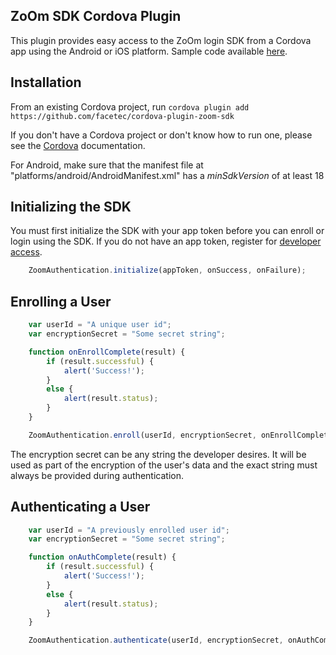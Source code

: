 ZoOm SDK Cordova Plugin
-----------------------
This plugin provides easy access to the ZoOm login SDK from a Cordova app using the Android or iOS platform.  Sample code available [here](https://github.com/facetec/cordova-example-zoom-sdk).

Installation
---------------
From an existing Cordova project, run `cordova plugin add https://github.com/facetec/cordova-plugin-zoom-sdk`

If you don't have a Cordova project or don't know how to run one, please see the [Cordova](https://cordova.apache.org/#getstarted) documentation.

For Android, make sure that the manifest file at "platforms/android/AndroidManifest.xml" has a *minSdkVersion* of at least 18

Initializing the SDK
--------------------
You must first initialize the SDK with your app token before you can enroll or login using the SDK. If you do not have an app token, register for [developer access](https://dev.zoomlogin.com/).

```javascript
    ZoomAuthentication.initialize(appToken, onSuccess, onFailure);
```

Enrolling a User
----------------
```javascript
    var userId = "A unique user id";
    var encryptionSecret = "Some secret string";

    function onEnrollComplete(result) {
        if (result.successful) {
            alert('Success!');
        }
        else {
            alert(result.status);
        }
    }

    ZoomAuthentication.enroll(userId, encryptionSecret, onEnrollComplete, onError);
```

The encryption secret can be any string the developer desires.  It will be used as part of the encryption of the user's data and the exact string must always be provided during authentication.

Authenticating a User
---------------------
```javascript
    var userId = "A previously enrolled user id";
    var encryptionSecret = "Some secret string";

    function onAuthComplete(result) {
        if (result.successful) {
            alert('Success!');
        }
        else {
            alert(result.status);
        }
    }

    ZoomAuthentication.authenticate(userId, encryptionSecret, onAuthComplete, onError);
```
